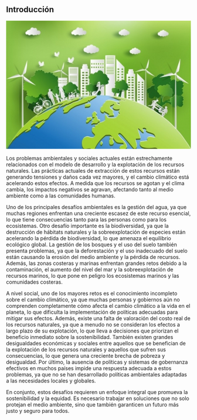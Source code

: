 ## **Introducción**

![retos](img/retos.jpg)

Los problemas ambientales y sociales actuales están estrechamente relacionados con el modelo de desarrollo y la explotación de los recursos naturales. Las prácticas actuales de extracción de estos recursos están generando tensiones y daños cada vez mayores, y el cambio climático está acelerando estos efectos. A medida que los recursos se agotan y el clima cambia, los impactos negativos se agravan, afectando tanto al medio ambiente como a las comunidades humanas.

Uno de los principales desafíos ambientales es la gestión del agua, ya que muchas regiones enfrentan una creciente escasez de este recurso esencial, lo que tiene consecuencias tanto para las personas como para los ecosistemas. Otro desafío importante es la biodiversidad, ya que la destrucción de hábitats naturales y la sobreexplotación de especies están acelerando la pérdida de biodiversidad, lo que amenaza el equilibrio ecológico global. La gestión de los bosques y el uso del suelo también presenta problemas, ya que la deforestación y el uso inadecuado del suelo están causando la erosión del medio ambiente y la pérdida de recursos. Además, las zonas costeras y marinas enfrentan grandes retos debido a la contaminación, el aumento del nivel del mar y la sobreexplotación de recursos marinos, lo que pone en peligro los ecosistemas marinos y las comunidades costeras.

A nivel social, uno de los mayores retos es el conocimiento incompleto sobre el cambio climático, ya que muchas personas y gobiernos aún no comprenden completamente cómo afecta el cambio climático a la vida en el planeta, lo que dificulta la implementación de políticas adecuadas para mitigar sus efectos. Además, existe una falta de valoración del costo real de los recursos naturales, ya que a menudo no se consideran los efectos a largo plazo de su explotación, lo que lleva a decisiones que priorizan el beneficio inmediato sobre la sostenibilidad. También existen grandes desigualdades económicas y sociales entre aquellos que se benefician de la explotación de los recursos naturales y aquellos que sufren sus consecuencias, lo que genera una creciente brecha de pobreza y desigualdad. Por último, la ausencia de políticas y sistemas de gobernanza efectivos en muchos países impide una respuesta adecuada a estos problemas, ya que no se han desarrollado políticas ambientales adaptadas a las necesidades locales y globales.

En conjunto, estos desafíos requieren un enfoque integral que promueva la sostenibilidad y la equidad. Es necesario trabajar en soluciones que no solo protejan el medio ambiente, sino que también garanticen un futuro más justo y seguro para todos.
